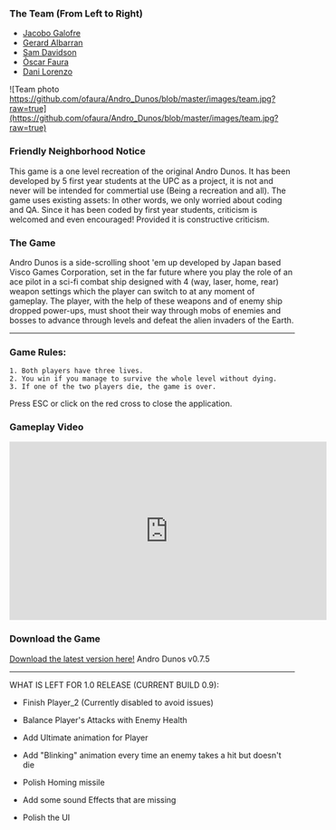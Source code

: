 ﻿### The Team (From Left to Right)
* [Jacobo Galofre](https://github.com/sherzock)
* [Gerard Albarran](https://github.com/GerAlPin)
* [Sam Davidson](https://github.com/samuelkurtdavidson)
* [Òscar Faura](https://github.com/ofaura)
* [Dani Lorenzo](https://github.com/DLorenzoLaguno17)


![Team photo https://github.com/ofaura/Andro_Dunos/blob/master/images/team.jpg?raw=true](https://github.com/ofaura/Andro_Dunos/blob/master/images/team.jpg?raw=true)


### Friendly Neighborhood Notice

This game is a one level recreation of the original Andro Dunos. It has been developed by 5 first year students at the UPC as a project,
it is not and never will be intended for commertial use (Being a recreation and all). The game uses existing assets: In other words, we only worried about coding and QA.
Since it has been coded by first year students, criticism is welcomed and even encouraged! Provided it is constructive criticism.

### The Game

Andro Dunos is a side-scrolling shoot 'em up developed by Japan based Visco Games Corporation, set in the far future
where you play the role of an ace pilot in a sci-fi combat ship designed with 4 (way, laser, 
home, rear) weapon settings which the player can switch to at any moment of gameplay. The player, with the help 
of these weapons and of enemy ship dropped power-ups, must shoot their way through mobs of enemies and bosses
to advance through levels and defeat the alien invaders of the Earth.

***

### Game Rules:

	1. Both players have three lives.
	2. You win if you manage to survive the whole level without dying.
	3. If one of the two players die, the game is over.

Press ESC or click on the red cross to close the application.

### Gameplay Video

<!-- blank line -->
<iframe width="560" height="315" src="https://www.youtube.com/embed/nvxHr527PE0" frameborder="0" allow="autoplay; encrypted-media" allowfullscreen></iframe>
<!-- blank line -->


### Download the Game

[Download the latest version here!](https://github.com/ofaura/Andro_Dunos/releases/tag/v.1.0)
Andro Dunos v0.7.5

---------------------------------------------
WHAT IS LEFT FOR 1.0 RELEASE (CURRENT BUILD 0.9):

- Finish Player_2 (Currently disabled to avoid issues)

- Balance Player's Attacks with Enemy Health

- Add Ultimate animation for Player

- Add "Blinking" animation every time an enemy takes a hit but doesn't die

- Polish Homing missile

- Add some sound Effects that are missing

- Polish the UI
